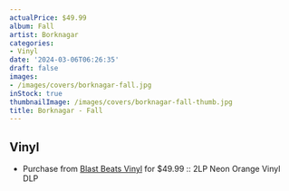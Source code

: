```yaml
---
actualPrice: $49.99
album: Fall
artist: Borknagar
categories:
- Vinyl
date: '2024-03-06T06:26:35'
draft: false
images:
- /images/covers/borknagar-fall.jpg
inStock: true
thumbnailImage: /images/covers/borknagar-fall-thumb.jpg
title: Borknagar - Fall
---
```


## Vinyl
* Purchase from [Blast Beats Vinyl](https://blastbeatsvinyl.com/products/borknagar-fall-2lp-neon-orange-vinyl-dlp) for $49.99 :: 2LP Neon Orange Vinyl DLP
